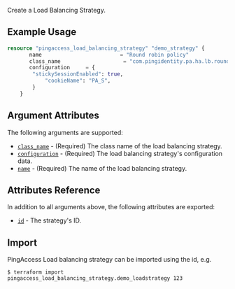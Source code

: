 Create a Load Balancing Strategy.

## Example Usage
```terraform
resource "pingaccess_load_balancing_strategy" "demo_strategy" {
	   name                         = "Round robin policy"
	   class_name                    = "com.pingidentity.pa.ha.lb.roundrobin.CookieBasedRoundRobinPlugin"
	   configuration     = {
        "stickySessionEnabled": true,
        	"cookieName": "PA_S",
        }
	}
```

## Argument Attributes

The following arguments are supported:

- [`class_name`](#class_name) - (Required) The class name of the load balancing strategy.
- [`configuration`](#configuration) - (Required) The load balancing strategy's configuration data.
- [`name`](#name) - (Required) The name of the load balancing strategy.

## Attributes Reference

In addition to all arguments above, the following attributes are exported:

- [`id`](#id) - The strategy's ID.

## Import

PingAccess Load balancing strategy can be imported using the id, e.g.

```shell
$ terraform import pingaccess_load_balancing_strategy.demo_loadstrategy 123
```
